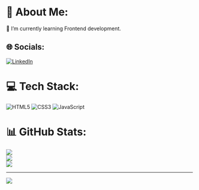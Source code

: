 # 💫 About Me:
🌱 I’m currently learning Frontend development.


## 🌐 Socials:
[![LinkedIn](https://img.shields.io/badge/LinkedIn-%230077B5.svg?logo=linkedin&logoColor=white)](https://linkedin.com/in/JairToledano) 

# 💻 Tech Stack:
![HTML5](https://img.shields.io/badge/html5-%23E34F26.svg?style=flat&logo=html5&logoColor=white) ![CSS3](https://img.shields.io/badge/css3-%231572B6.svg?style=flat&logo=css3&logoColor=white) ![JavaScript](https://img.shields.io/badge/javascript-%23323330.svg?style=flat&logo=javascript&logoColor=%23F7DF1E)
# 📊 GitHub Stats:
![](https://github-readme-stats.vercel.app/api?username=HeroYayo&theme=dark&hide_border=false&include_all_commits=true&count_private=false)<br/>
![](https://github-readme-streak-stats.herokuapp.com/?user=HeroYayo&theme=dark&hide_border=false)<br/>
![](https://github-readme-stats.vercel.app/api/top-langs/?username=HeroYayo&theme=dark&hide_border=false&include_all_commits=true&count_private=false&layout=compact)

---
[![](https://visitcount.itsvg.in/api?id=HeroYayo&icon=8&color=11)](https://visitcount.itsvg.in)

<!---
HeroYayo/HeroYayo is a ✨ special ✨ repository because its `README.md` (this file) appears on your GitHub profile.
You can click the Preview link to take a look at your changes.
--->
